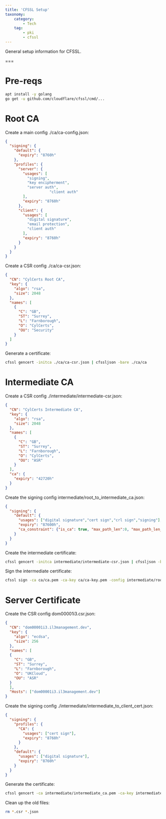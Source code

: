 ```yaml
---
title: 'CFSSL Setup'
taxonomy:
    category:
        - Tech
    tag:
        - pki
        - cfssl
---
```


General setup information for CFSSL.

===

# Pre-reqs
```sh
apt install -y golang
go get -u github.com/cloudflare/cfssl/cmd/...
```

# Root CA
Create a main config ./ca/ca-config.json:
```json
{
  "signing": {
    "default": {
      "expiry": "8760h"
    },
    "profiles": {
      "server": {
        "usages": [
          "signing",
          "key encipherment",
          "server auth",
					"client auth"
        ],
        "expiry": "8760h"
      },
      "client": {
        "usages": [
          "digital signature",
          "email protection",
          "client auth"
        ],
        "expiry": "8760h"
      }
    }
  }
}
```

Create a CSR config ./ca/ca-csr.json:
```json
{
  "CN": "CylCerts Root CA",
  "key": {
    "algo": "rsa",
    "size": 2048
  },
  "names": [
    {
      "C": "GB",
      "ST": "Surrey",
      "L": "Farnborough",
      "O": "CylCerts",
      "OU": "Security"
    }
  ]
}
```

Generate a certificate:

```sh
cfssl gencert -initca ./ca/ca-csr.json | cfssljson -bare ./ca/ca
```

# Intermediate CA
Create a CSR config ./intermediate/intermediate-csr.json:
```json
{
  "CN": "CylCerts Intermediate CA",
  "key": {
    "algo": "rsa",
    "size": 2048
  },
  "names": [
    {
      "C": "GB",
      "ST": "Surrey",
      "L": "Farnborough",
      "O": "CylCerts",
      "OU": "ASR"
    }
  ],
  "ca": {
    "expiry": "42720h"
  }
}
```

Create the signing config intermediate/root_to_intermediate_ca.json:
```json
{
  "signing": {
    "default": {
      "usages": ["digital signature","cert sign","crl sign","signing"],
      "expiry": "87600h",
      "ca_constraint": {"is_ca": true, "max_path_len":0, "max_path_len_zero": true}
    }
  }
}
```

Create the intermediate certificate:

```sh
cfssl gencert -initca intermediate/intermediate-csr.json | cfssljson -bare intermediate/intermediate_ca
```

Sign the intermediate certificate:

```sh
cfssl sign -ca ca/ca.pem -ca-key ca/ca-key.pem -config intermediate/root_to_intermediate_ca.json intermediate/intermediate_ca.csr | cfssljson -bare intermediate/intermediate_ca
```
# Server Certificate
Create the CSR config dom00001i3.csr.json:
```json
{
  "CN": "dom00001i3.il3management.dev",
  "key": {
    "algo": "ecdsa",
    "size": 256
  },
  "names": [
  {
    "C": "GB",
    "ST": "Surrey",
    "L": "Farnborough",
    "O": "UKCloud",
    "OU": "ASR"
  }
  ],
  "Hosts": ["dom00001i3.il3management.dev"]
}
```

Create the signing config ./intermediate/intermediate_to_client_cert.json:
```json
{
  "signing": {
    "profiles": {
      "CA": {
        "usages": ["cert sign"],
        "expiry": "8760h"
      }
    },
    "default": {
      "usages": ["digital signature"],
      "expiry": "8760h"
    }
  }
}
```

Generate the certificate:
```sh
cfssl gencert -ca intermediate/intermediate_ca.pem -ca-key intermediate/intermediate_ca-key.pem -config intermediate/intermediate_to_client_cert.json dom00001i3.il3management.dev.json | cfssljson -bare certs/dom00001i3.il3management.dev
```

Clean up the old files:
```sh
rm *.csr *.json
```